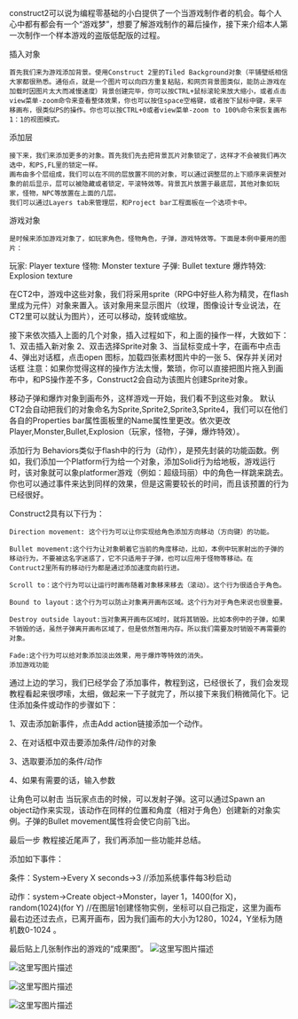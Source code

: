   construct2可以说为编程零基础的小白提供了一个当游戏制作者的机会。每个人心中都有都会有一个“游戏梦”，想要了解游戏制作的幕后操作，接下来介绍本人第一次制作一个样本游戏的盗版低配版的过程。
 
  插入对象 

    首先我们来为游戏添加背景。使用Construct 2里的Tiled Background对象（平铺壁纸相信大家都很熟悉。通俗点，就是一个图片可以向四方重复粘贴，和网页背景图类似，能防止游戏在加载时因图片太大而减慢速度）背景创建完毕，你可以按CTRL+鼠标滚轮来放大缩小，或者点击view菜单-zoom命令来查看整体效果，你也可以按住space空格键，或者按下鼠标中键，来平移画布，很类似PS的操作。你也可以按CTRL+0或者view菜单-zoom to 100%命令来恢复画布1：1的视图模式。 

添加层 

    接下来，我们来添加更多的对象。首先我们先去把背景瓦片对象锁定了，这样才不会被我们再次选中，和PS,FL里的锁定一样。 
    画布由多个层组成，我们可以在不同的层放置不同的对象，可以通过调整层的上下顺序来调整对象的前后显示，层可以被隐藏或者锁定，平滚特效等。背景瓦片放置于最底层，其他对象如玩家，怪物，NPC等放置在上面的几层。 
    我们可以通过Layers tab来管理层，和Project bar工程面板在一个选项卡中。 

游戏对象 

    是时候来添加游戏对象了，如玩家角色，怪物角色，子弹，游戏特效等。下面是本例中要用的图片： 

玩家: 
Player texture 
怪物: 
Monster texture 
子弹: 
Bullet texture 
爆炸特效: 
Explosion texture 

在CT2中，游戏中这些对象，我们将采用sprite（RPG中好些人称为精灵，在flash里成为元件）对象来置入。该对象用来显示图片（纹理，图像设计专业说法，在CT2里可以就认为图片），还可以移动，旋转或缩放。 

接下来依次插入上面的几个对象，插入过程如下，和上面的操作一样，大致如下： 
1、双击插入新对象 
2、双击选择Sprite对象 
3、当鼠标变成十字，在画布中点击 
4、弹出对话框，点击open 图标，加载四张素材图片中的一张 
5、保存并关闭对话框 
注意：如果你觉得这样的操作方法太慢，繁琐，你可以直接把图片拖入到画布中，和PS操作差不多，Construct2会自动为该图片创建Sprite对象。 

移动子弹和爆炸对象到画布外，这样游戏一开始，我们看不到这些对象。 
默认CT2会自动把我们的对象命名为Sprite,Sprite2,Sprite3,Sprite4，我们可以在他们各自的Properties bar属性面板里的Name属性里更改。依次更改Player,Monster,Bullet,Explosion（玩家，怪物，子弹，爆炸特效）。 

添加行为 
Behaviors类似于flash中的行为（动作），是预先封装的功能函数。例如，我们添加一个Platform行为给一个对象，添加Solid行为给地板，游戏运行时，该对象就可以象platformer游戏（例如：超级玛丽）中的角色一样跳来跳去。你也可以通过事件来达到同样的效果，但是这需要较长的时间，而且该预置的行为已经很好。 

Construct2具有以下行为： 

    Direction movement: 这个行为可以让你实现给角色添加方向移动（方向键）的功能。 

    Bullet movement:这个行为让对象朝着它当前的角度移动，比如，本例中玩家射出的子弹的移动行为，不要被这名字迷惑了，它不只适用于子弹，也可以应用于怪物等移动。在Contruct2里所有的移动行为都是通过添加速度向前行进。 

    Scroll to：这个行为可以让运行时画布随着对象移来移去（滚动）。这个行为很适合于角色。 
    
    Bound to layout：这个行为可以防止对象离开画布区域。这个行为对于角色来说也很重要。 
    
    Destroy outside layout:当对象离开画布区域时，就将其销毁。比如本例中的子弹，如果不销毁的话，虽然子弹离开画布区域了，但是依然暂用内存。所以我们需要及时销毁不再需要的对象。 
    
    Fade:这个行为可以给对象添加淡出效果，用于爆炸等特效的消失。 
    添加游戏功能 


通过上边的学习，我们已经学会了添加事件，教程到这，已经很长了，我们会发现教程看起来很啰嗦，太细，做起来一下子就完了，所以接下来我们稍微简化下。记住添加条件或动作的步骤如下： 

1、双击添加新事件，点击Add action链接添加一个动作。 

2、在对话框中双击要添加条件/动作的对象 

3、选取要添加的条件/动作 

4、如果有需要的话，输入参数 

让角色可以射击 
当玩家点击的时候，可以发射子弹。这可以通过Spawn an object动作来实现，该动作在同样的位置和角度（相对于角色）创建新的对象实例。子弹的Bullet movement属性将会使它向前飞出。 

最后一步 
教程接近尾声了，我们再添加一些功能并总结。 

添加如下事件： 

条件：System->Every X seconds->3 
//添加系统事件每3秒启动 

动作：system->Create object->Monster，layer 1，1400(for X)，random(1024)(for Y) 
//在图层1创建怪物实例，坐标可以自己指定，这里为画布最右边还过去点，已离开画布，因为我们画布的大小为1280，1024，Y坐标为随机数0-1024 。

  最后贴上几张制作出的游戏的“成果图”。
![这里写图片描述](https://img-blog.csdn.net/20171008205456581?watermark/2/text/aHR0cDovL2Jsb2cuY3Nkbi5uZXQvcXFfNDAzMjgzMzQ=/font/5a6L5L2T/fontsize/400/fill/I0JBQkFCMA==/dissolve/70/gravity/SouthEast)

![这里写图片描述](https://img-blog.csdn.net/20171008205638582?watermark/2/text/aHR0cDovL2Jsb2cuY3Nkbi5uZXQvcXFfNDAzMjgzMzQ=/font/5a6L5L2T/fontsize/400/fill/I0JBQkFCMA==/dissolve/70/gravity/SouthEast)

![这里写图片描述](https://img-blog.csdn.net/20171008205704599?watermark/2/text/aHR0cDovL2Jsb2cuY3Nkbi5uZXQvcXFfNDAzMjgzMzQ=/font/5a6L5L2T/fontsize/400/fill/I0JBQkFCMA==/dissolve/70/gravity/SouthEast)       

![这里写图片描述](https://img-blog.csdn.net/20171008205731555?watermark/2/text/aHR0cDovL2Jsb2cuY3Nkbi5uZXQvcXFfNDAzMjgzMzQ=/font/5a6L5L2T/fontsize/400/fill/I0JBQkFCMA==/dissolve/70/gravity/SouthEast)